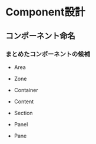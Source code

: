 # Component設計

## コンポーネント命名

### まとめたコンポーネントの候補

- Area
- Zone
- Container
- Content
- Section

- Panel
- Pane
